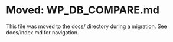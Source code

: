 # Moved: WP_DB_COMPARE.md

This file was moved to the docs/ directory during a migration. See docs/index.md for navigation.

